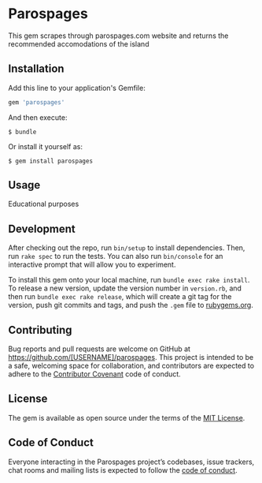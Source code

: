 # Parospages

This gem scrapes through parospages.com website and returns the recommended accomodations of the island

## Installation

Add this line to your application's Gemfile:

```ruby
gem 'parospages'
```

And then execute:

    $ bundle

Or install it yourself as:

    $ gem install parospages

## Usage

Educational purposes

## Development

After checking out the repo, run `bin/setup` to install dependencies. Then, run `rake spec` to run the tests. You can also run `bin/console` for an interactive prompt that will allow you to experiment.

To install this gem onto your local machine, run `bundle exec rake install`. To release a new version, update the version number in `version.rb`, and then run `bundle exec rake release`, which will create a git tag for the version, push git commits and tags, and push the `.gem` file to [rubygems.org](https://rubygems.org).

## Contributing

Bug reports and pull requests are welcome on GitHub at https://github.com/[USERNAME]/parospages. This project is intended to be a safe, welcoming space for collaboration, and contributors are expected to adhere to the [Contributor Covenant](http://contributor-covenant.org) code of conduct.

## License

The gem is available as open source under the terms of the [MIT License](https://opensource.org/licenses/MIT).

## Code of Conduct

Everyone interacting in the Parospages project’s codebases, issue trackers, chat rooms and mailing lists is expected to follow the [code of conduct](https://github.com/[USERNAME]/parospages/blob/master/CODE_OF_CONDUCT.md).
